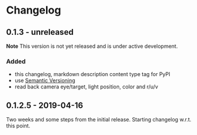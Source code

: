 # Changelog

## 0.1.3 - unreleased

**Note** This version is not yet released and is under active development.

### Added
- this changelog, markdown description content type tag for PyPI
- use [Semantic Versioning](https://semver.org/spec/v2.0.0.html)
- read back camera eye/target, light position, color and r/u/v

## 0.1.2.5 - 2019-04-16
Two weeks and some steps from the initial release. Starting changelog w.r.t. this point.
